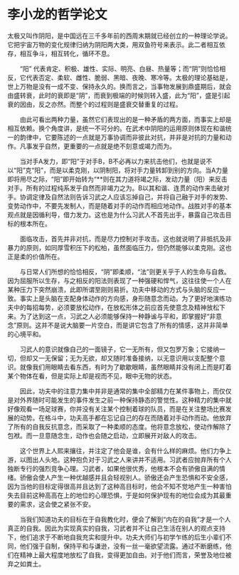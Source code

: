 # 李小龙的哲学论文

太极又叫作阴阳，是中国远在三千多年前的西周末期就已经创立的一种理论学说。它把宇宙万物的变化规律归纳为阴阳两大类，用双鱼符号来表示。此二者相互依存，相互争斗，相互转化，循环不息。

　　“阳” 代表肯定、积极、雄性、实际、明亮、白昼、热量等；而“阴”则恰恰相反，它代表否定、柔软、雌性、脆弱、黑暗、夜晚、寒冷等。太极的理论基础是，世上万物是没有一成不变、保持永久的。换而言之，当事物发展到鼎盛期后，就会由盛转衰，此时的衰即是“阴”，而衰到极端的时候则转入盛，此为“阳”，盛是引起衰的因由，反之亦然。而整个的过程则是盛衰交替重复的过程。

　　由此可看出两种力量，虽然它们表现出的是一种矛盾的两方面，而事实上却是相互依赖。换个角度讲，是统一不可分的。在武术中阴阳的运用原则体现在和谐统一的韵律中，它要陈述的一点就是万事协调而非彼此对抗，并非是对抗的力量和动作。凡事发乎自然，更重要的一点就是绝不刻意或竭力而为。

　　当对手A发力，即“阳”于对手B，B不必再以力来抗击他们，也就是说不以“阳”克“阳”，而是以柔克刚，以阴制阳，将对手力量转卸到别的方向。当A力量即将用尽之际，“阳”即开始转为“**则在其力道将竭之际，发动力量（阳）来反击对手。所有的过程纯系发乎自然而非竭力之为。B以其和谐、连贯的动作来击破对手。协调定律及自然法则告诉习武之人应该忘掉自己，并将自己融于对手的发势、变势动作中，不要先发制人，而是随着对手的动作而相应地动作。战胜对手的基本观点就是因循利导，借力发力。这也是为什么习武人不首先出手，暴露自己攻击目标的根本所在。

　　面临攻击，首先并非对抗，而是尽力控制对手攻击。这也就说明了非抵抗及非暴力的原则，如同厚雪积压下的松柏，虽然面临压力，但仍然能够以柔克刚。这也正是柔的价值所在。

　　与日常人们所想的恰恰相反，“阴”即柔顺，“法”则更关乎于人的生命与自救。因为屈服所以生存，与之相反的阳法则表现了一种强硬和悍气，这往往使一个人在某种压力下突然崩溃，此即所谓至刚则易折。功夫中移动的方式与头脑的反应一致。事实上是头脑在支配身体动作的方向感，身形随意念而动。为了更好地演练功夫中的每招每势，必须要放松动作，在放松形体之前应首先使意念及精神放松下来。为了达到这一点，习武之人必须能够保持一种静谧与平和，即掌握好“非意念”原则。这并不是说大脑要一片空白，而是讲它包含了所有的情感，这并非简单的心境平和。

　　习武人的意识就像自己的一面镜子，它一无所有，但又包罗万象；它接纳一切，但却又一无保留；无为无欲，却又随时准备接纳，以无意识用以支配整个意识。就像我们用眼睛去看东西，有时为了歇歇眼睛，虽然眼睛并没有闭上而是盯着某个物体在看，但是实际上却是视而不见，眼中无物的状态。

　　因此，功夫中的注意力集中并非是通常的集中全部精力在某件事物上，而仅仅是对外界随时可能发生的事件发生之前一种保持静态的警觉性。这种精力的集中就好像观看一场足球赛，你并没有关注某个控制着球的队员，而是在关注整场比赛发展的动势。在格斗中，功夫高手都在忘记自己的存在而随着对手动作而动。他放弃了所有的自我反抗意念，而采取了一种柔顺的态度。他将意念放松，使动作解除了包袱。而一旦意随念生，动作也会随之启动，立即展开对敌人的攻击。

　　这个世界上人熙来攘往，并注定了他会是谁，会有什么样的麻烦。他们力争上游，以图出人头地。这种抱负对于习武之人来讲并不适用。习武者应抛弃所有个人独断专行的强烈竞争心理。习武者，如果他很优秀，他根本不会有骄傲自满的情绪。骄傲会使人产生一种优越感并且会轻视别人。骄傲还会产生恐惧和不安全感，因为当他的目标定得很高并且达到了这种高目标时，他会不知不觉地产生一种害怕失去目前这种高高在上的地位的心理恐惧，于是如何保护现有的地位会成为其最重要的需求，这会使之紧张不安。

　　当我们知道功夫的目标在于自我教化时，便会了解到“内在的自我”才是一个人真正的自我。因此为实现真实的自我，习武者并不让自己生活在别人的观点支持下，他们追求于不断地自我充实和提升中。功夫大师们与初学乍练的后生小辈们不同，他们强于自制，保持平和与谦逊，没有一丝一毫欲望流露。通过不断磨练，他们在精神上最大程度地放松了自我，变得更加自由。对于他们而言，荣誉及地位被弃之如粪土。 